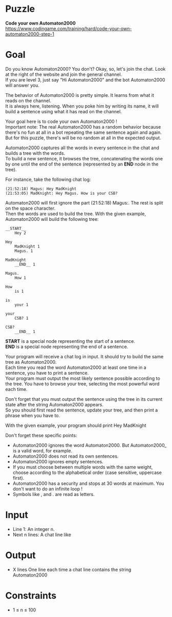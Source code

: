 # Puzzle
**Code your own Automaton2000** https://www.codingame.com/training/hard/code-your-own-automaton2000-step-1

# Goal
Do you know Automaton2000? You don't? Okay, so, let's join the chat. Look at the right of the website and join the general channel.  
If you are level 3, just say "Hi Automaton2000" and the bot Automaton2000 will answer you.

The behavior of Automaton2000 is pretty simple. It learns from what it reads on the channel.  
It is always here, listening. When you poke him by writing its name, it will build a sentence using what it has read on the channel.

Your goal here is to code your own Automaton2000 !  
Important note: The real Automaton2000 has a random behavior because there's no fun at all in a bot repeating the same sentence again and again.  
But for this puzzle, there's will be no random at all in the expected output. 

Automaton2000 captures all the words in every sentence in the chat and builds a tree with the words.   
To build a new sentence, it browses the tree, concatenating the words one by one until the end of the sentence (represented by an __END__ node in the tree).

For instance, take the following chat log:
```
(21:52:18) Magus: Hey MadKnight
(21:53:05) MadKnight: Hey Magus. How is your CSB?
```
Automaton2000 will first ignore the part (21:52:18) Magus:. The rest is split on the space character.  
Then the words are used to build the tree. With the given example, Automaton2000 will build the following tree:
```
__START__
    Hey 2

Hey
    MadKnight 1
    Magus. 1

MadKnight
    __END__ 1

Magus.
    How 1

How
    is 1

is
    your 1

your
    CSB? 1

CSB?
    __END__ 1
```

__START__ is a special node representing the start of a sentence.  
__END__ is a special node representing the end of a sentence.

Your program will receive a chat log in input. It should try to build the same tree as Automaton2000.  
Each time you read the word Automaton2000 at least one time in a sentence, you have to print a sentence.  
Your program must output the most likely sentence possible according to the tree. You have to browse your tree, selecting the most powerful word each time.  

Don't forget that you must output the sentence using the tree in its current state after the string Automaton2000 appears.  
So you should first read the sentence, update your tree, and then print a phrase when you have to.

With the given example, your program should print Hey MadKnight

Don't forget these specific points:  
* Automaton2000 ignores the word Automaton2000. But Automaton2000_ is a valid word, for example.
* Automaton2000 does not read its own sentences.
* Automaton2000 ignores empty sentences.
* If you must choose between multiple words with the same weight, choose according to the alphabetical order (case sensitive, uppercase first).
* Automaton2000 has a security and stops at 30 words at maximum. You don't want to do an infinite loop !
* Symbols like , and . are read as letters.

# Input
* Line 1: An integer n.
* Next n lines: A chat line like

# Output
* X lines One line each time a chat line contains the string Automaton2000

# Constraints
* 1 ≤ n ≤ 100

